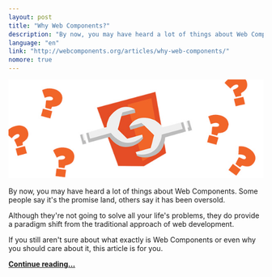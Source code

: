 ```yaml
---
layout: post
title: "Why Web Components?"
description: "By now, you may have heard a lot of things about Web Components. Some people say it's the promise land, others say it has been oversold. Although they're not going to solve all your life's problems, they do provide a paradigm shift from the traditional approach of web development."
language: "en"
link: "http://webcomponents.org/articles/why-web-components/"
nomore: true
---
```


![Hackday](/assets/img/posts/why-web-components.jpg)

By now, you may have heard a lot of things about Web Components. Some people say it's the promise land, others say it has been oversold.

Although they're not going to solve all your life's problems, they do provide a paradigm shift from the traditional approach of web development.

If you still aren't sure about what exactly is Web Components or even why you should care about it, this article is for you.

**[Continue reading…](http://webcomponents.org/articles/why-web-components/)**